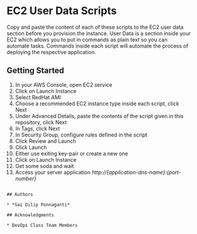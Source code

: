 # EC2 User Data Scripts

Copy and paste the content of each of these scripts to the EC2 user data section before you provision the instance. User Data is a section inside your EC2 which allows you to put in commands as plain text so you can automate tasks. Commands inside each script will automate the process of deploying the respective application.

## Getting Started
1. In your AWS Console, open EC2 service
2. Click on Launch Instance
3. Select RedHat AMI
4. Choose a recommended EC2 instance type inside each script, click Next
5. Under Advanced Details, paste the contents of the script given in this repository, click Next
6. In Tags, click Next
7. In Security Group, configure rules defined in the script
8. Click Review and Launch
9. Click Launch
10. Either use exiting key-pair or create a new one
11. Click on Launch Instance
12. Get some soda and wait
13. Access your server application *http://{application-dns-name}:{port-number}*

```

## Authors

* *Sai Dilip Ponnaganti*

## Acknowledgments

* DevOps Class Team Members
